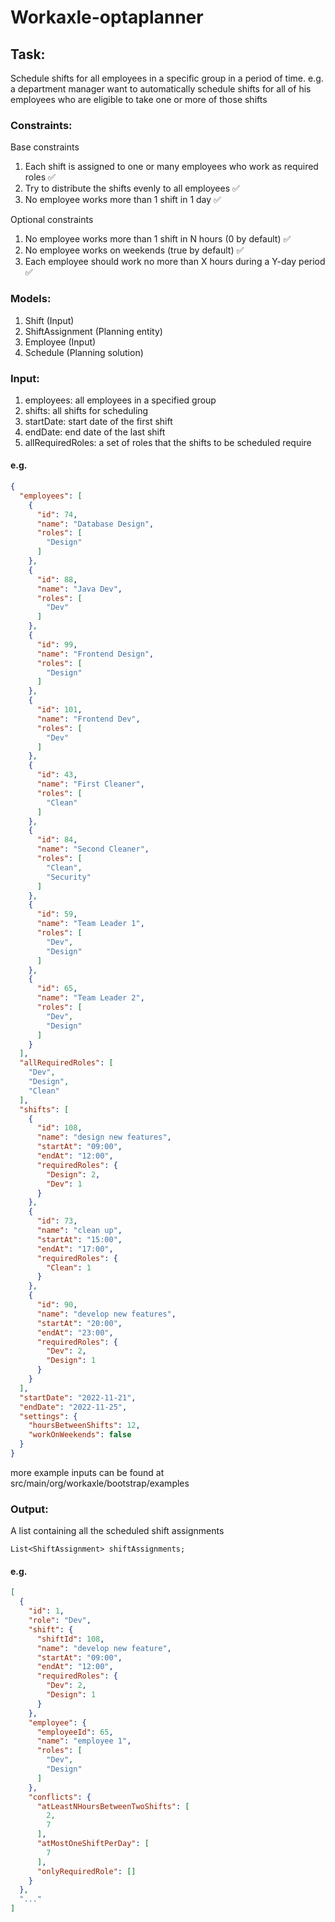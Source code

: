 # Workaxle-optaplanner

## Task:

Schedule shifts for all employees in a specific group in a period of time.
e.g. a department manager want to automatically schedule shifts for all of his employees who are eligible to take one or more of those shifts

### Constraints:

Base constraints

1. Each shift is assigned to one or many employees who work as required roles ✅
2. Try to distribute the shifts evenly to all employees ✅
3. No employee works more than 1 shift in 1 day ✅

Optional constraints

1. No employee works more than 1 shift in N hours (0 by default) ✅
2. No employee works on weekends (true by default) ✅
3. Each employee should work no more than X hours during a Y-day period ✅

### Models:

1. Shift (Input)
2. ShiftAssignment (Planning entity)
3. Employee (Input)
4. Schedule (Planning solution)

### Input:

1. employees: all employees in a specified group
2. shifts: all shifts for scheduling
3. startDate: start date of the first shift
4. endDate: end date of the last shift
5. allRequiredRoles: a set of roles that the shifts to be scheduled require

#### e.g.

```json
{
  "employees": [
    {
      "id": 74,
      "name": "Database Design",
      "roles": [
        "Design"
      ]
    },
    {
      "id": 88,
      "name": "Java Dev",
      "roles": [
        "Dev"
      ]
    },
    {
      "id": 99,
      "name": "Frontend Design",
      "roles": [
        "Design"
      ]
    },
    {
      "id": 101,
      "name": "Frontend Dev",
      "roles": [
        "Dev"
      ]
    },
    {
      "id": 43,
      "name": "First Cleaner",
      "roles": [
        "Clean"
      ]
    },
    {
      "id": 84,
      "name": "Second Cleaner",
      "roles": [
        "Clean",
        "Security"
      ]
    },
    {
      "id": 59,
      "name": "Team Leader 1",
      "roles": [
        "Dev",
        "Design"
      ]
    },
    {
      "id": 65,
      "name": "Team Leader 2",
      "roles": [
        "Dev",
        "Design"
      ]
    }
  ],
  "allRequiredRoles": [
    "Dev",
    "Design",
    "Clean"
  ],
  "shifts": [
    {
      "id": 108,
      "name": "design new features",
      "startAt": "09:00",
      "endAt": "12:00",
      "requiredRoles": {
        "Design": 2,
        "Dev": 1
      }
    },
    {
      "id": 73,
      "name": "clean up",
      "startAt": "15:00",
      "endAt": "17:00",
      "requiredRoles": {
        "Clean": 1
      }
    },
    {
      "id": 90,
      "name": "develop new features",
      "startAt": "20:00",
      "endAt": "23:00",
      "requiredRoles": {
        "Dev": 2,
        "Design": 1
      }
    }
  ],
  "startDate": "2022-11-21",
  "endDate": "2022-11-25",
  "settings": {
    "hoursBetweenShifts": 12,
    "workOnWeekends": false
  }
}
```

more example inputs can be found at src/main/org/workaxle/bootstrap/examples

### Output:

A list containing all the scheduled shift assignments

```text
List<ShiftAssignment> shiftAssignments;
```

#### e.g.

```json
[
  {
    "id": 1,
    "role": "Dev",
    "shift": {
      "shiftId": 108,
      "name": "develop new feature",
      "startAt": "09:00",
      "endAt": "12:00",
      "requiredRoles": {
        "Dev": 2,
        "Design": 1
      }
    },
    "employee": {
      "employeeId": 65,
      "name": "employee 1",
      "roles": [
        "Dev",
        "Design"
      ]
    },
    "conflicts": {
      "atLeastNHoursBetweenTwoShifts": [
        2,
        7
      ],
      "atMostOneShiftPerDay": [
        7
      ],
      "onlyRequiredRole": []
    }
  },
  "..."
]
```
